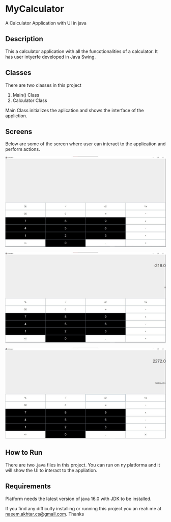 # MyCalculator
A Calculator Application with UI in java

## Description
This a calculator application with all the funcctionalities of a calculator. It has user intyerfe developed in Java Swing.

## Classes
There are two classes in this project
   1. Main() Class
   2. Calculator Class

Main Class initializes the aplication and shows the interface of the appliction.

## Screens

Below are some of the screen where user can interact to the application and perform actions. 

![Alt text](2.jpeg?raw=true "Optional Title")

![Alt text](1.jpeg?raw=true "Optional Title")

![Alt text](3.jpeg?raw=true "Optional Title")


## How to Run
There are two .java files in this project. You can run on ny platforma and it will show the UI to interact to the appliation.

## Requirements
Platform needs the latest version of java 16.0 with JDK to be installed.

If you find any difficulty installing or running this project you an reah me at naeem.akhtar.cs@gmail.com. Thanks
